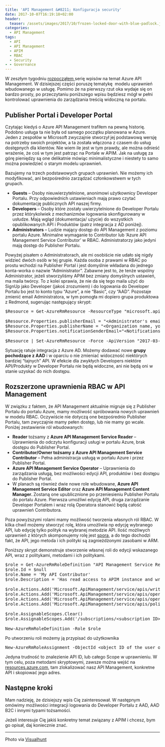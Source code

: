 ```yaml
---
title: 'API Management &#8211; Konfiguracja security'
date: 2017-10-07T16:19:18+02:00
header:
  teaser: /assets/images/2017/10/frozen-locked-door-with-blue-padlock.jpg
categories:
  - API Management
tags:
  - API
  - API Management
  - APIM
  - RBAC
  - Security
- - Governance
---
```

W zeszłym tygodniu <a href="https://marekgrabarz.pl/2017/09/azure-api-management/" target="_blank" rel="noopener">rozpocząłem </a>serię wpisów na temat Azure API Management. W dzisiejszej części poruszę tematykę  modelu uprawnień wbudowanego w usługę. Pomimo że na pierwszy rzut oka wydaje się on bardzo prosty, po przeczytaniu poniższego wpisu będziesz mógł w pełni kontrolować uprawnienia do zarządzania treścią widoczną na portalu.

## Publisher Portal i Developer Portal

Czytając kiedyś o Azure API Management trafiłem na pewną historię. Podobno usługa ta nie była od samego początku planowana w Azure. Jeden z zespołów w Microsoft zwyczajnie stworzył jej podstawową wersję na potrzeby swoich projektów, a ta została włączona z czasem do usług dostępnych dla klientów. Nie wiem ile jest w tym prawdy, ale można odnieść wrażenie, że coś w tym jest patrząc na Portale w APIM. Jak na usługę za górę pieniędzy są one delikatnie mówiąc minimalistyczne i niestety to samo można powiedzieć o starym modelu uprawnień.

Bazujemy na trzech podstawowych grupach uprawnień. Nie możemy ich modyfikować, ani bezpośrednio zarządzać członkowstwem w tych grupach.

  * **Guests** &#8211; Osoby nieuwierzytelnione, anonimowi użytkownicy Developer Portalu. Przy odpowiednich ustawieniach mają prawo czytać dokumentację publicznych API naszej firmy.
  * **Developers** &#8211; Osoby które zostały uwierzytelnione do Developer Portalu przez którykolwiek z mechanizmów logowania skonfigurowany w usłudze. Mają wgląd (dokumentacja/ użycie) do wszystkich opublikowanych API i Produktów (patrz integracja z AD poniżej).
  * **Administrators** &#8211; Ludzie mający dostęp do API Management z poziomu portalu Azure. Minimalne wymaganie to Contributor lub &#8216;Azure API Management Service Contributor&#8217; w RBAC. Administratorzy jako jedyni mają dostęp do Publisher Portalu.

Powyżej pisałem o Administratorach, ale mi osobiście nie udało się nigdy widzieć dwóch osób w tej grupie. Każda osoba z prawami w RBAC po prostu wchodzi na Publisher Portal i jest domyślnie wkładana do jednego konta-worka o nazwie &#8220;Administrator&#8221;. Zabawne jest to, że tenże wspólny Administrator, jeżeli stworzyliśmy APIM bez zmiany domyślnych ustawień, ma maila twórcy. To z kolei sprawia, że nie da się tego maila użyć do SignUp jako Developer (jakoś zrozumiem) i do logowania do Developer Portalu bo jest to konto typu &#8220;Azure&#8221;, a nie &#8220;Basic&#8221;, czy &#8220;AAD&#8221;. Pozostaje zmienić email Administratora, w tym pomogła mi dopiero grupa produktowa z Redmond, sugerując następujący skrypt:

<pre class="EnlighterJSRAW" data-enlighter-language="generic">$Resource = Get-AzureRmResource -ResourceType "microsoft.apimanagement/service" -ResourceGroupName "&lt;resource group name&gt;" -ResourceName "&lt;api management service name&gt;" -ApiVersion "2017-03-01"

$Resource.Properties.publisherEmail = "&lt;Administrator's email&gt;"
$Resource.Properties.publisherName = "&lt;Organization name, you will receive notifications from&gt;"
$Resource.Properties.notificationSenderEmail="&lt;Notifications email&gt;"

$Resource | Set-AzureRmResource -Force -ApiVersion "2017-03-01"
</pre>

Sytuację ratuje integracja z Azure AD. Możemy dodawać nowe **grupy pochodzące z AAD** i w oparciu o nie zmieniać widoczność niektórych bardziej &#8220;tajnych&#8221; API. W efekcie dla zwykłych Developers niektóre API/Produkty w Developer Portalu nie będą widoczne, ani nie będą oni w stanie uzyskać do nich dostępu.

## Rozszerzone uprawnienia RBAC w API Management

W związku z faktem, że API Management aktualnie migruje się z Publisher Portalu do portalu Azure, mamy możliwość spróbowania nowych uprawnień w modelu RBAC. Oczywiście nie dotyczą one bezpośrednio Publisher Portalu, tam zwyczajnie mamy pełen dostęp, lub nie mamy go wcale. Poniżej zestawienie ról wbudowanych:

  * **Reader** tożsamy z **Azure API Management Service Reader** &#8211; Uprawnienia do odczytu konfiguracji usługi w portalu Azure, brak dostępu do Publisher Portal.
  * **Contributor/Owner **tożsamy z** Azure API Management Service Contributor** &#8211; Pełna administracja usługą w portalu Azure i przez Publisher Portal.
  * **Azure API Management Service Operator** &#8211; Uprawnienia do zarządzania usługą, bez możliwości edycji API, produktów i bez dostępu do Publisher Portal.
  * W planach są również dwie nowe role wbudowane, **Azure API Management Service Editor** oraz **Azure API Management Content Manager**<strong style="font-size: 13.3333px;">. </strong>Zostaną one upublicznione po przeniesieniu Publisher Portalu do portalu Azure. Pierwsza umożliwi edycję API, druga zarządzanie Developer Portalem i wraz rolą Operatora stanowić będą całość uprawnień Contributora.

Poza powyższymi rolami mamy możliwość tworzenia własnych ról RBAC. W kilka chwil możemy stworzyć rolę, która umożliwia np edycję wybranego API, lub edycję tylko polityk na wybranej metodzie API. Ilość możliwych uprawnień z których skomponujemy rolę jest <a href="https://docs.microsoft.com/en-us/azure/active-directory/role-based-access-control-resource-provider-operations#microsoftapimanagement" target="_blank" rel="noopener">spora</a>, a do tego dochodzi fakt, że API, jego metoda i ich polityki są zagnieżdżonymi zasobami w ARM.

Poniższy skrypt demonstruje stworzenie własnej roli do edycji wskazanego API, wraz z politykami, metodami i ich politykami.

<pre class="EnlighterJSRAW" data-enlighter-language="null">$role = Get-AzureRmRoleDefinition "API Management Service Reader Role"
$role.Id = $null
$role.Name = 'My API Contributor'
$role.Description = 'Has read access to APIM instance and write access to My API.'

$role.Actions.Add('Microsoft.ApiManagement/service/apis/write')
$role.Actions.Add('Microsoft.ApiManagement/service/apis/operations/write')
$role.Actions.Add('Microsoft.ApiManagement/service/apis/operations/policy/write')
$role.Actions.Add('Microsoft.ApiManagement/service/apis/policy/write')

$role.AssignableScopes.Clear()
$role.AssignableScopes.Add('/subscriptions/&lt;subscription ID&gt;/resourceGroups/&lt;resource group name&gt;/providers/Microsoft.ApiManagement/service/&lt;service name&gt;/apis/&lt;api ID&gt;')

New-AzureRmRoleDefinition -Role $role</pre>

Po utworzeniu roli możemy ją przypisać do użytkownika

<pre class="EnlighterJSRAW" data-enlighter-language="null">New-AzureRmRoleAssignment -ObjectId &lt;object ID of the user or group&gt; -RoleDefinitionName 'My API Contributor' -Scope '/subscriptions/&lt;subscription ID&gt;/resourceGroups/&lt;resource group name&gt;/providers/Microsoft.ApiManagement/service/&lt;service name&gt;/apis/&lt;api ID&gt;'</pre>

Jedyna trudność to znalezienie API ID, lub całego Scope w uprawnieniu. W tym celu, poza metodami skryptowymi, zawsze można wejść na <a href="https://resources.azure.com" target="_blank" rel="noopener">resources.azure.com</a>, tam zlokalizować nasz API Management, konkretne API i skopiować jego adres.

## Następne kroki

Mam nadzieję, że dzisiejszy wpis Cię zainteresował. W następnym omówimy możliwości integracji logowania do Developer Portalu z AAD, AAD B2C i innymi typami tożsamości.

Jeżeli interesuje Cię jakiś konkretny temat związany z APIM i chcesz, bym go opisał, daj koniecznie znać.

* * *

Photo via [Visualhunt](https://visualhunt.com/re/c751e5)